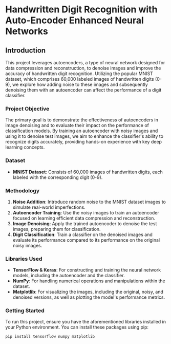 # Handwritten Digit Recognition with Auto-Encoder Enhanced Neural Networks

## Introduction

This project leverages autoencoders, a type of neural network designed for data compression and reconstruction, to denoise images and improve the accuracy of handwritten digit recognition. Utilizing the popular MNIST dataset, which comprises 60,000 labeled images of handwritten digits (0-9), we explore how adding noise to these images and subsequently denoising them with an autoencoder can affect the performance of a digit classifier.

### Project Objective

The primary goal is to demonstrate the effectiveness of autoencoders in image denoising and to evaluate their impact on the performance of classification models. By training an autoencoder with noisy images and using it to denoise test images, we aim to enhance the classifier's ability to recognize digits accurately, providing hands-on experience with key deep learning concepts.

### Dataset

- **MNIST Dataset**: Consists of 60,000 images of handwritten digits, each labeled with the corresponding digit (0-9).

### Methodology

1. **Noise Addition**: Introduce random noise to the MNIST dataset images to simulate real-world imperfections.
2. **Autoencoder Training**: Use the noisy images to train an autoencoder focused on learning efficient data compression and reconstruction.
3. **Image Denoising**: Apply the trained autoencoder to denoise the test images, preparing them for classification.
4. **Digit Classification**: Train a classifier on the denoised images and evaluate its performance compared to its performance on the original noisy images.

### Libraries Used

- **TensorFlow & Keras**: For constructing and training the neural network models, including the autoencoder and the classifier.
- **NumPy**: For handling numerical operations and manipulations within the dataset.
- **Matplotlib**: For visualizing the images, including the original, noisy, and denoised versions, as well as plotting the model's performance metrics.

### Getting Started

To run this project, ensure you have the aforementioned libraries installed in your Python environment. You can install these packages using pip:

```bash
pip install tensorflow numpy matplotlib
